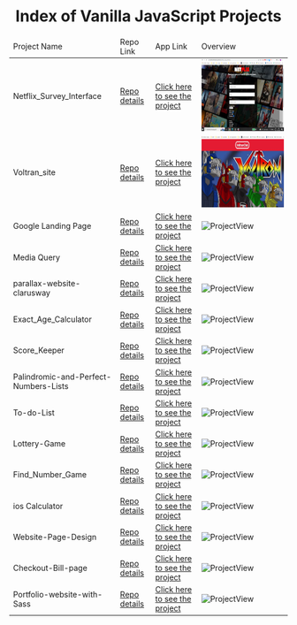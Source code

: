 <p align="center"> 
  
<h1 align="center">Index of Vanilla JavaScript Projects</h1>

</p>

<table>
    <thead>
        <tr>
            <td>Project Name</td>
            <td>Repo Link</td>
            <td>App Link</td>
            <td>Overview</td>
        </tr>
    </thead>
    <tbody> 
        <tr>
            <td>Netflix_Survey_Interface</td>
            <td><a href="https://github.com/BedirhanTalhaKuzucu/form_with_html_css" target="_blank">Repo details</a></td>
            <td><a href="https://bedirhantalhakuzucu.github.io/netflix_survey_interface/" target="_blank">Click here to see the project</a></td>
            <td><img style="width:500px;" src="https://github.com/BedirhanTalhaKuzucu/Index-of-My-Vanilla-JavaScript-Projects/blob/main/media/netflixsurveyformOverview.png" alt="ProjectView" height=130></td> 
        </tr>
        <tr>
            <td>Voltran_site</td>
            <td><a href="https://github.com/BedirhanTalhaKuzucu/voltran_site-" target="_blank">Repo details</a></td>
            <td><a href="https://bedirhantalhakuzucu.github.io/voltran_site-/" target="_blank">Click here to see the project</a></td>
            <td><img style="width:500px;" src="https://github.com/BedirhanTalhaKuzucu/Index-of-My-Vanilla-JavaScript-Projects/blob/main/media/media.gif" alt="ProjectView" height=130></td> 
        </tr>
        <tr>
            <td>Google Landing Page</td>
            <td><a href="https://github.com/BedirhanTalhaKuzucu/google_landing_page" target="_blank">Repo details</a></td>
            <td><a href="https://bedirhantalhakuzucu.github.io/google_landing_page/" target="_blank">Click here to see the project</a></td>
            <td><img style="width:500px;" src="./gifs/DigitalClock.gif" alt="ProjectView" height=130></td> 
        </tr>
        <tr>
            <td>Media Query</td>
            <td><a href="" target="_blank">Repo details</a></td>
            <td><a href="https://github.com/BedirhanTalhaKuzucu/flex_box-media_query" target="_blank">Click here to see the project</a></td>
            <td><img style="width:500px;" src="https://bedirhantalhakuzucu.github.io/flex_box-media_query/" alt="ProjectView" height=130></td> 
        </tr>
        <tr>
            <td>parallax-website-clarusway</td>
            <td><a href="https://github.com/BedirhanTalhaKuzucu/parallax-website-clarusway" target="_blank">Repo details</a></td>
            <td><a href="https://bedirhantalhakuzucu.github.io/parallax-website-clarusway/">Click here to see the project</a></td>
            <td><img style="width:500px;" src="./gifs/LightBulb.gif" alt="ProjectView" height=130></td> 
        </tr>
        <tr>
            <td>Exact_Age_Calculator</td>
            <td><a href="https://github.com/BedirhanTalhaKuzucu/Exact_Age_Calculator" target="_blank">Repo details</a></td>
            <td><a href="https://bedirhantalhakuzucu.github.io/JS---Project-01_Exact_Age_Calculator/" target="_blank">Click here to see the project</a></td>
            <td><img style="width:500px;" src="" alt="ProjectView" height=130></td> 
        </tr>
        <tr>
            <td>Score_Keeper</td>
            <td><a href="https://github.com/BedirhanTalhaKuzucu/Score-Keeper/tree/main" target="_blank">Repo details</a></td>
            <td><a href="https://bedirhantalhakuzucu.github.io/Score-Keeper/" target="_blank">Click here to see the project</a></td>
            <td><img style="width:500px;" src="" alt="ProjectView" height=130></td> 
        </tr>
        <tr>
            <td>Palindromic-and-Perfect-Numbers-Lists</td>
            <td><a href="https://github.com/BedirhanTalhaKuzucu/Palindromic-and-Perfect-Numbers-Lists" target="_blank">Repo details</a></td>
            <td><a href="https://bedirhantalhakuzucu.github.io/Palindromic-and-Perfect-Numbers-Lists/" target="_blank">Click here to see the project</a></td>
            <td><img style="width:500px;" src="ReverseWords.gif" alt="ProjectView" height=130></td> 
        </tr>
        <tr>
            <td>To-do-List</td>
            <td><a href="https://github.com/BedirhanTalhaKuzucu/to-do-list-website" target="_blank">Repo details</a></td>
            <td><a href="https://bedirhantalhakuzucu.github.io/to-do-list-website/" target="_blank">Click here to see the project</a></td>
            <td><img style="width:500px;" src="ReverseWords.gif" alt="ProjectView" height=130></td> 
        </tr>
        <tr>
            <td> Lottery-Game </td>
            <td><a href="https://github.com/BedirhanTalhaKuzucu/Lottery-Game" target="_blank">Repo details</a></td>
            <td><a href="https://bedirhantalhakuzucu.github.io/Lottery-Game/" target="_blank">Click here to see the project</a></td>
            <td><img style="width:500px;" src="ReverseWords.gif" alt="ProjectView" height=130></td> 
        </tr>
        <tr>
            <td> Find_Number_Game </td>
            <td><a href="https://github.com/BedirhanTalhaKuzucu/Find_Number_Game" target="_blank">Repo details</a></td>
            <td><a href="https://bedirhantalhakuzucu.github.io/Find_Number_Game/" target="_blank">Click here to see the project</a></td>
            <td><img style="width:500px;" src="ReverseWords.gif" alt="ProjectView" height=130></td> 
        </tr>
        <tr>
            <td> ios Calculator </td>
            <td><a href="https://github.com/BedirhanTalhaKuzucu/ios-calculator" target="_blank">Repo details</a></td>
            <td><a href="https://bedirhantalhakuzucu.github.io/ios-calculator/" target="_blank">Click here to see the project</a></td>
            <td><img style="width:500px;" src="ReverseWords.gif" alt="ProjectView" height=130></td> 
        </tr>
        <tr>
            <td> Website-Page-Design </td>
            <td><a href="https://github.com/BedirhanTalhaKuzucu/Website-Page-Design" target="_blank">Repo details</a></td>
            <td><a href="https://bedirhantalhakuzucu.github.io/Website-Page-Design/" target="_blank">Click here to see the project</a></td>
            <td><img style="width:500px;" src="ReverseWords.gif" alt="ProjectView" height=130></td> 
        </tr>
        <tr>
            <td> Checkout-Bill-page </td>
            <td><a href="https://github.com/BedirhanTalhaKuzucu/checkout-bill-page" target="_blank">Repo details</a></td>
            <td><a href="https://bedirhantalhakuzucu.github.io/checkout-bill-page/" target="_blank">Click here to see the project</a></td>
            <td><img style="width:500px;" src="ReverseWords.gif" alt="ProjectView" height=130></td> 
        </tr>
        <tr>
            <td> Portfolio-website-with-Sass </td>
            <td><a href="https://github.com/BedirhanTalhaKuzucu/Portfolio-website-with-Sass" target="_blank">Repo details</a></td>
            <td><a href="https://bedirhantalhakuzucu.github.io/Portfolio-website-with-Sass/" target="_blank">Click here to see the project</a></td>
            <td><img style="width:500px;" src="ReverseWords.gif" alt="ProjectView" height=130></td> 
        </tr>

</tbody>
</table>
